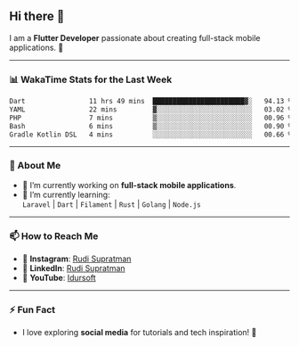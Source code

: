 ## Hi there 👋

I am a **Flutter Developer** passionate about creating full-stack mobile applications. 🚀

---

### 📊 WakaTime Stats for the Last Week
<!--START_SECTION:waka-->

```txt
Dart                11 hrs 49 mins  ███████████████████████▓░   94.13 %
YAML                22 mins         ▓░░░░░░░░░░░░░░░░░░░░░░░░   03.02 %
PHP                 7 mins          ▒░░░░░░░░░░░░░░░░░░░░░░░░   00.96 %
Bash                6 mins          ▒░░░░░░░░░░░░░░░░░░░░░░░░   00.90 %
Gradle Kotlin DSL   4 mins          ░░░░░░░░░░░░░░░░░░░░░░░░░   00.66 %
```

<!--END_SECTION:waka-->

---

### 🌱 About Me
- 🔭 I’m currently working on **full-stack mobile applications**.
- 🌱 I’m currently learning:  
  `Laravel` | `Dart` | `Filament` | `Rust` | `Golang` | `Node.js`

---

### 📫 How to Reach Me
- 💬 **Instagram**: [Rudi Supratman](https://www.instagram.com/rudisupratman97)  
- 💼 **LinkedIn**: [Rudi Supratman](https://www.linkedin.com/in/rudi-supratman-324233281)  
- 🎥 **YouTube**: [Idursoft](https://www.youtube.com/@adde5863)

---

### ⚡ Fun Fact
- I love exploring **social media** for tutorials and tech inspiration! 🎥
